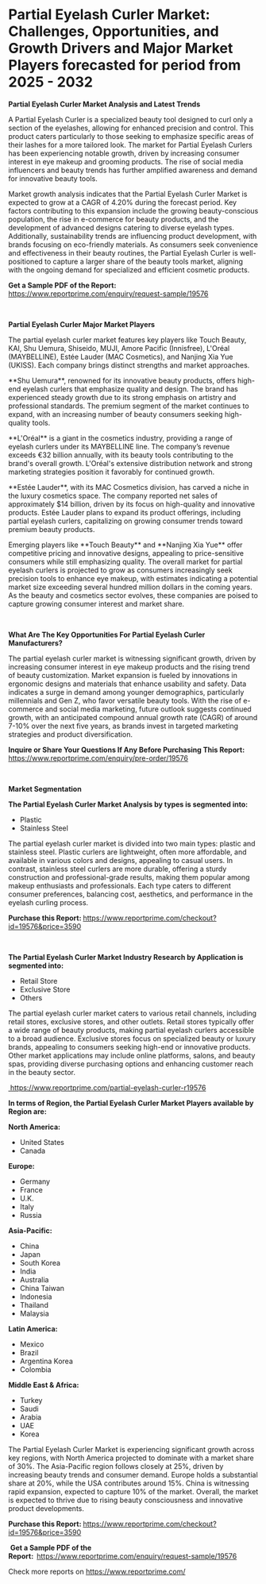 <p><h1>Partial Eyelash Curler Market: Challenges, Opportunities, and Growth Drivers and Major Market Players forecasted for period from 2025 - 2032</h1></p><p><strong>Partial Eyelash Curler Market Analysis and Latest Trends</strong></p>
<p><p>A Partial Eyelash Curler is a specialized beauty tool designed to curl only a section of the eyelashes, allowing for enhanced precision and control. This product caters particularly to those seeking to emphasize specific areas of their lashes for a more tailored look. The market for Partial Eyelash Curlers has been experiencing notable growth, driven by increasing consumer interest in eye makeup and grooming products. The rise of social media influencers and beauty trends has further amplified awareness and demand for innovative beauty tools.</p><p>Market growth analysis indicates that the Partial Eyelash Curler Market is expected to grow at a CAGR of 4.20% during the forecast period. Key factors contributing to this expansion include the growing beauty-conscious population, the rise in e-commerce for beauty products, and the development of advanced designs catering to diverse eyelash types. Additionally, sustainability trends are influencing product development, with brands focusing on eco-friendly materials. As consumers seek convenience and effectiveness in their beauty routines, the Partial Eyelash Curler is well-positioned to capture a larger share of the beauty tools market, aligning with the ongoing demand for specialized and efficient cosmetic products.</p></p>
<p><strong>Get a Sample PDF of the Report:&nbsp;</strong> <a href="https://www.reportprime.com/enquiry/request-sample/19576?utm_campaign=2941&utm_medium=2&utm_source=Github&utm_content=ia&utm_term=20032025&utm_id=partial-eyelash-curler">https://www.reportprime.com/enquiry/request-sample/19576</a></p>
<p>&nbsp;</p>
<p><strong>Partial Eyelash Curler Major Market Players</strong></p>
<p><p>The partial eyelash curler market features key players like Touch Beauty, KAI, Shu Uemura, Shiseido, MUJI, Amore Pacific (Innisfree), L'Oréal (MAYBELLINE), Estée Lauder (MAC Cosmetics), and Nanjing Xia Yue (UKISS). Each company brings distinct strengths and market approaches.</p><p>**Shu Uemura**, renowned for its innovative beauty products, offers high-end eyelash curlers that emphasize quality and design. The brand has experienced steady growth due to its strong emphasis on artistry and professional standards. The premium segment of the market continues to expand, with an increasing number of beauty consumers seeking high-quality tools.</p><p>**L'Oréal** is a giant in the cosmetics industry, providing a range of eyelash curlers under its MAYBELLINE line. The company’s revenue exceeds €32 billion annually, with its beauty tools contributing to the brand's overall growth. L'Oréal's extensive distribution network and strong marketing strategies position it favorably for continued growth.</p><p>**Estée Lauder**, with its MAC Cosmetics division, has carved a niche in the luxury cosmetics space. The company reported net sales of approximately $14 billion, driven by its focus on high-quality and innovative products. Estée Lauder plans to expand its product offerings, including partial eyelash curlers, capitalizing on growing consumer trends toward premium beauty products.</p><p>Emerging players like **Touch Beauty** and **Nanjing Xia Yue** offer competitive pricing and innovative designs, appealing to price-sensitive consumers while still emphasizing quality. The overall market for partial eyelash curlers is projected to grow as consumers increasingly seek precision tools to enhance eye makeup, with estimates indicating a potential market size exceeding several hundred million dollars in the coming years. As the beauty and cosmetics sector evolves, these companies are poised to capture growing consumer interest and market share.</p></p>
<p>&nbsp;</p>
<p><strong>What Are The Key Opportunities For Partial Eyelash Curler Manufacturers?</strong></p>
<p><p>The partial eyelash curler market is witnessing significant growth, driven by increasing consumer interest in eye makeup products and the rising trend of beauty customization. Market expansion is fueled by innovations in ergonomic designs and materials that enhance usability and safety. Data indicates a surge in demand among younger demographics, particularly millennials and Gen Z, who favor versatile beauty tools. With the rise of e-commerce and social media marketing, future outlook suggests continued growth, with an anticipated compound annual growth rate (CAGR) of around 7-10% over the next five years, as brands invest in targeted marketing strategies and product diversification.</p></p>
<p><strong>Inquire or Share Your Questions If Any Before Purchasing This Report:</strong> <a href="https://www.reportprime.com/enquiry/pre-order/19576?utm_campaign=2941&utm_medium=2&utm_source=Github&utm_content=ia&utm_term=20032025&utm_id=partial-eyelash-curler">https://www.reportprime.com/enquiry/pre-order/19576</a></p>
<p>&nbsp;</p>
<p><strong>Market Segmentation</strong></p>
<p><strong>The Partial Eyelash Curler Market Analysis by types is segmented into:</strong></p>
<p><ul><li>Plastic</li><li>Stainless Steel</li></ul></p>
<p><p>The partial eyelash curler market is divided into two main types: plastic and stainless steel. Plastic curlers are lightweight, often more affordable, and available in various colors and designs, appealing to casual users. In contrast, stainless steel curlers are more durable, offering a sturdy construction and professional-grade results, making them popular among makeup enthusiasts and professionals. Each type caters to different consumer preferences, balancing cost, aesthetics, and performance in the eyelash curling process.</p></p>
<p><strong>Purchase this Report:&nbsp;</strong><a href="https://www.reportprime.com/checkout?id=19576&price=3590&utm_campaign=2941&utm_medium=2&utm_source=Github&utm_content=ia&utm_term=20032025&utm_id=partial-eyelash-curler">https://www.reportprime.com/checkout?id=19576&price=3590</a></p>
<p>&nbsp;</p>
<p><strong>The Partial Eyelash Curler Market Industry Research by Application is segmented into:</strong></p>
<p><ul><li>Retail Store</li><li>Exclusive Store</li><li>Others</li></ul></p>
<p><p>The partial eyelash curler market caters to various retail channels, including retail stores, exclusive stores, and other outlets. Retail stores typically offer a wide range of beauty products, making partial eyelash curlers accessible to a broad audience. Exclusive stores focus on specialized beauty or luxury brands, appealing to consumers seeking high-end or innovative products. Other market applications may include online platforms, salons, and beauty spas, providing diverse purchasing options and enhancing customer reach in the beauty sector.</p></p>
<p><a href="https://www.reportprime.com/partial-eyelash-curler-r19576?utm_campaign=2941&utm_medium=2&utm_source=Github&utm_content=ia&utm_term=20032025&utm_id=partial-eyelash-curler">&nbsp;https://www.reportprime.com/partial-eyelash-curler-r19576</a></p>
<p><strong>In terms of Region, the Partial Eyelash Curler Market Players available by Region are:</strong></p>
<p>
    <p> <strong> North America: </strong>
        <ul>
            <li>United States</li>
            <li>Canada</li>
        </ul>
        </p> 
    <p> <strong> Europe: </strong>
        <ul>
            <li>Germany</li>
            <li>France</li>
            <li>U.K.</li>
            <li>Italy</li>
            <li>Russia</li>
        </ul>
        </p> 
    <p> <strong> Asia-Pacific: </strong>
        <ul>
            <li>China</li>
            <li>Japan</li>
            <li>South Korea</li>
            <li>India</li>
            <li>Australia</li>
            <li>China Taiwan</li>
            <li>Indonesia</li>
            <li>Thailand</li>
            <li>Malaysia</li>
        </ul>
        </p> 
    <p> <strong> Latin America: </strong>
        <ul>
            <li>Mexico</li>
            <li>Brazil</li>
            <li>Argentina Korea</li>
            <li>Colombia</li>
        </ul>
        </p> 
    <p> <strong> Middle East & Africa: </strong>
        <ul>
            <li>Turkey</li>
            <li>Saudi</li>
            <li>Arabia</li>
            <li>UAE</li>
            <li>Korea</li>
        </ul>
    </p>
    </p>
<p><p>The Partial Eyelash Curler Market is experiencing significant growth across key regions, with North America projected to dominate with a market share of 30%. The Asia-Pacific region follows closely at 25%, driven by increasing beauty trends and consumer demand. Europe holds a substantial share at 20%, while the USA contributes around 15%. China is witnessing rapid expansion, expected to capture 10% of the market. Overall, the market is expected to thrive due to rising beauty consciousness and innovative product developments.</p></p>
<p><strong>Purchase this Report: </strong><a href="https://www.reportprime.com/checkout?id=19576&price=3590&utm_campaign=2941&utm_medium=2&utm_source=Github&utm_content=ia&utm_term=20032025&utm_id=partial-eyelash-curler">https://www.reportprime.com/checkout?id=19576&price=3590</a></p>
<p>&nbsp;<strong>Get a Sample PDF of the Report:&nbsp;&nbsp;</strong><a href="https://www.reportprime.com/enquiry/request-sample/19576?utm_campaign=2941&utm_medium=2&utm_source=Github&utm_content=ia&utm_term=20032025&utm_id=partial-eyelash-curler">https://www.reportprime.com/enquiry/request-sample/19576</a></p>
<p><strong></strong></p>
<p>Check more reports on <a href="https://www.reportprime.com/?utm_campaign=2941&utm_medium=2&utm_source=Github&utm_content=ia&utm_term=20032025&utm_id=partial-eyelash-curler">https://www.reportprime.com/</a></p>